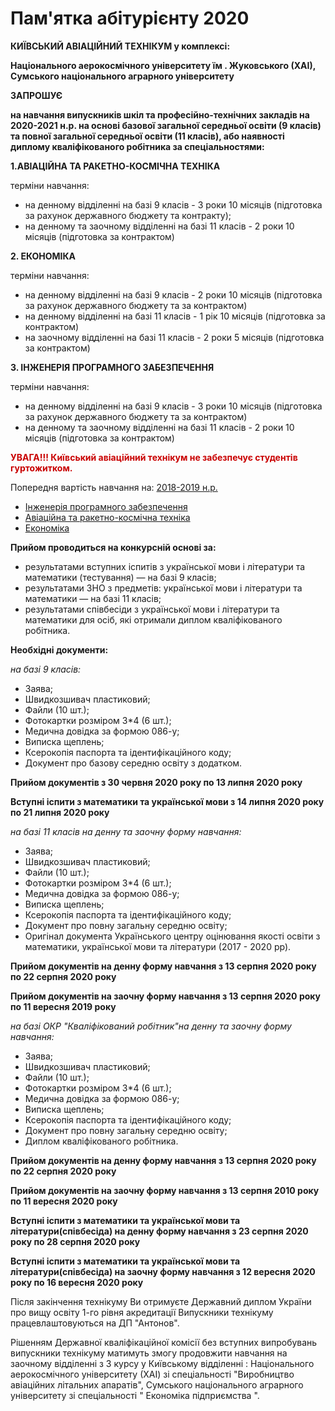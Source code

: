 # Пам'ятка абітурієнту 2020

<div class="center" style="font-weight: bold;">КИЇВСЬКИЙ АВІАЦІЙНИЙ ТЕХНІКУМ у комплексі:

Національного аерокосмічного університету їм . Жуковського (ХАІ), Сумського національного аграрного університету

ЗАПРОШУЄ

на навчання випускників шкіл та професійно-технічних закладів на 2020-2021 н.р. на основі базової загальної середньої освіти (9 класів) та повної загальної середньої освіти (11 класів), або наявності диплому кваліфікованого робітника за спеціальностями:</div>

**<div class="center">1.АВІАЦІЙНА ТА РАКЕТНО-КОСМІЧНА ТЕХНІКА</div>**

терміни навчання:

- на денному відділенні на базі 9 класів - 3 роки 10 місяців (підготовка за рахунок державного бюджету та контракту);
- на денному та заочному відділенні на базі 11 класів - 2 роки 10 місяців (підготовка за контрактом)

**<div class="center">2. ЕКОНОМІКА</div>**

терміни навчання:

- на денному відділенні на базі 9 класів - 2 роки 10 місяців (підготовка за рахунок державного бюджету та за контрактом)
- на денному відділенні на базі 11 класів - 1 рік 10 місяців (підготовка за контрактом)
- на заочному відділенні на базі 11 класів - 2 роки 5 місяців (підготовка за контрактом)

**<div class="center">3. ІНЖЕНЕРІЯ ПРОГРАМНОГО ЗАБЕЗПЕЧЕННЯ</div>**

терміни навчання:

- на денному відділенні на базі 9 класів - 3 роки 10 місяців (підготовка за рахунок державного бюджету та за контрактом)
- на денному та заочному відділенні на базі 11 класів - 2 роки 10 місяців (підготовка за контрактом)

**<div class="center" style="color:#c90000;">УВАГА!!! Київський авіаційний технікум не забезпечує студентів гуртожитком.</div>**

Попередня вартість навчання на: [2018-2019 н.р.](/pdf_files/vr2018-2019.pdf)

- [Інженерія програмного забезпечення](/pdf_files/rpz.doc)
- [Авіаційна та ракетно-космічна техніка](/pdf_files/roketa.docx)
- [Економіка](/pdf_files/economica.docx)

**Прийом проводиться на конкурсній основі за:**

- результатами вступних іспитів з української мови і літератури та математики (тестування) — на базі 9 класів;
- результатами ЗНО з предметів: української мови і літератури та математики — на базі 11 класів;
- результатами співбесіди з української мови і літератури та математики для осіб, які отримали диплом кваліфікованого робітника.

**Необхідні документи:**

_на базі 9 класів:_

- Заява;
- Швидкозшивач пластиковий;
- Файли (10 шт.);
- Фотокартки розміром 3\*4 (6 шт.);
- Медична довідка за формою 086-у;
- Виписка щеплень;
- Ксерокопія паспорта та ідентифікаційного коду;
- Документ про базову середню освіту з додатком.

**<div class = "center">Прийом документів з 30 червня 2020 року по 13 липня 2020 року**
**<p/>Вступні іспити з математики та української мови з 14 липня 2020 року по 21 липня 2020 року**</div>

_на базі 11 класів на денну та заочну форму навчання:_

- Заява;
- Швидкозшивач пластиковий;
- Файли (10 шт.);
- Фотокартки розміром 3\*4 (6 шт.);
- Медична довідка за формою 086-у;
- Виписка щеплень;
- Ксерокопія паспорта та ідентифікаційного коду;
- Документ про повну загальну середню освіту;
- Оригінал документа Українського центру оцінювання якості освіти з математики, української мови та літератури (2017 - 2020 рр).

**<div class = "center">Прийом документів на денну форму навчання з 13 серпня 2020 року по 22 серпня 2020 року**
**<p/>Прийом документів на заочну форму навчання з 13 серпня 2020 року по 11 вересня 2019 року**</div>

_на базі ОКР "Кваліфікований робітник"на денну та заочну форму навчання:_

- Заява;
- Швидкозшивач пластиковий;
- Файли (10 шт.);
- Фотокартки розміром 3\*4 (6 шт.);
- Медична довідка за формою 086-у;
- Виписка щеплень;
- Ксерокопія паспорта та ідентифікаційного коду;
- Документ про повну загальну середню освіту;
- Диплом кваліфікованого робітника.

**<div class = "center">Прийом документів на денну форму навчання з 13 серпня 2020 року по 22 серпня 2020 року**
**<p/>Прийом документів на заочну форму навчання з 13 серпня 2010 року по 11 вересня 2020 року**

**Вступні іспити з математики та української мови та літератури(співбесіда) на денну форму навчання
з 23 серпня 2020 року по 28 серпня 2020 року**
**<p/>Вступні іспити з математики та української мови та літератури(співбесіда) на заочну форму навчання
з 12 вересня 2020 року по 16 вересня 2020 року**

Після закінчення технікуму Ви отримуєте Державний диплом України про вищу освіту 1-го рівня акредитації
Випускники технікуму працевлаштовуються на ДП "Антонов".

<p/>Рішенням Державної кваліфікаційної комісії без вступних випробувань випускники технікуму матимуть змогу продовжити навчання на заочному відділенні з 3 курсу у Київському відділенні : Національного аерокосмічного університету (ХАІ) зі спеціальності "Виробництво авіаційних літальних апаратів", Сумського національного аграрного університету зі спеціальності " Економіка підприємства ".</div>
